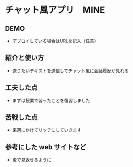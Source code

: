# チャット風アプリ　MINE

## DEMO

  - デプロイしている場合はURLを記入（任意）

## 紹介と使い方

  - 送りたいテキストを送信してチャット風に会話履歴が見れる

## 工夫した点

  - まずは授業で習ったことを復習しました

## 苦戦した点

  - 来週にかけてリッチにしていきます

## 参考にした web サイトなど

  - 後で見返せるように